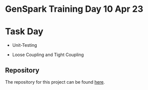 # GenSpark Training Day 10 Apr 23

# Task Day

- Unit-Testing

- Loose Coupling and Tight Coupling


## Repository

The repository for this project can be found [here](https://github.com/gayat19/FSD09Apr2024).